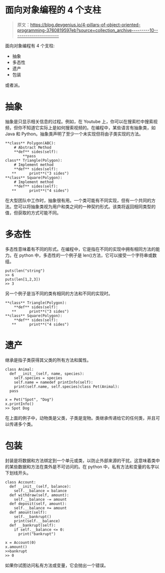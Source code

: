 # 面向对象编程的 4 个支柱

> 原文：<https://blog.devgenius.io/4-pillars-of-object-oriented-programming-3760819597eb?source=collection_archive---------10----------------------->

面向对象编程有 4 个支柱:

*   抽象
*   多态性
*   遗产
*   包装

或者派。

# 抽象

抽象是只显示相关信息的过程。例如，在 Youtube 上，你可以在搜索栏中搜索视频，但你不知道它实际上是如何搜索视频的。在编程中，某些语言有抽象类，如 Java 和 Python。抽象类声明了至少一个未实现但将由子类实现的方法。

```
**class** Polygon(ABC):
    # Abstract Method   
    **def** sides(self):
        **pass
class** Triangle(Polygon): 
    # Implement method
    **def** sides(self):
   **      print**("3 sides")
**class** Square(Polygon):
    # Implement method
    **def** sides(self):
   **      print**("4 sides")
```

在大型团队中工作时，抽象很有用。一个类可能有不同实现，但有一个共同的方法。您可以将抽象类视为用户和类之间的一种契约形式。该类将返回相同类型的值，但获取的方式可能不同。

# 多态性

多态性意味着有不同的形式。在编程中，它是指在不同的实现中拥有相同方法的能力。在 python 中，多态性的一个例子是 len()方法，它可以接受一个字符串或数组。

```
puts(len("string")
>> 6
puts(len[1,2,3])
>> 3
```

另一个例子是当不同的类有相同的方法和不同的实现时。

```
**class** Triangle(Polygon): 
    **def** sides(self):
   **      print**("3 sides")
**class** Square(Polygon):
    **def** sides(self):
   **      print**("4 sides")
```

# 遗产

继承是指子类获得其父类的所有方法和属性。

```
class Animal:
  def __init__(self, name, species): 
    self.species = species
    self.name = namedef printInfo(self):
    print(self.name, self.species)class Pet(Animal):
  pass

x = Pet("Spot", "Dog")
x.printInfo()
>> Spot Dog
```

在上面的例子中，动物类是父类，子类是宠物。类继承传递给它的任何类，并且可以传递多个类。

# 包装

封装是将数据和方法绑定到一个单元或类，以防止外部来源的干扰。这意味着类中的某些数据和方法在类外是不可访问的。在 python 中，私有方法和变量的名字以下划线开头。

```
class Account:
  def __init__(self, balance):
    self.__balance = balance
  def withdraw(self, amount):
    self.__balance -= amount
  def deposit(self, amount):
    self.__balance += amount
  def amount(self):
    self.__bankrupt()
    print(self.__balance)
  def __bankrupt(self):
    if self.__balance <= 0:
      print("bankrupt")

x = Account(0)
x.amount()
>>bankrupt
>> 0
```

如果你试图访问私有方法或变量，它会抛出一个错误。